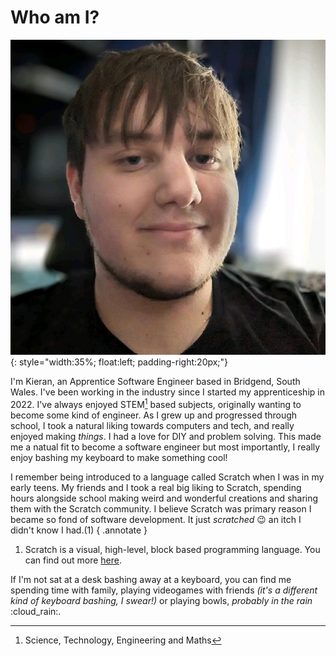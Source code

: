 # Who am I?

![Photo of Kieran](./assets/me.jpeg){: style="width:35%; float:left; padding-right:20px;"}

I'm Kieran, an Apprentice Software Engineer based in Bridgend, South Wales. I've been working in the industry since I started my apprenticeship in 2022. I've always enjoyed STEM[^1] based subjects, originally wanting to become some kind of engineer. As I grew up and progressed through school, I took a natural liking towards computers and tech, and really enjoyed making *things*. I had a love for DIY and problem solving. This made me a natual fit to become a software engineer but most importantly, I really enjoy bashing my keyboard to make something cool!

I remember being introduced to a language called Scratch when I was in my early teens. My friends and I took a real big liking to Scratch, spending hours alongside school making weird and wonderful creations and sharing them with the Scratch community. I believe Scratch was primary reason I became so fond of software development. It just *scratched* :wink: an itch I didn't know I had.(1)
{ .annotate }

1. Scratch is a visual, high-level, block based programming language. You can find out more [here](https://scratch.mit.edu/).

If I'm not sat at a desk bashing away at a keyboard, you can find me spending time with family, playing videogames with friends *(it's a different kind of keyboard bashing, I swear!)* or playing bowls, *probably in the rain* :cloud_rain:.


[^1]: Science, Technology, Engineering and Maths